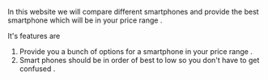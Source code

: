 In this website we will compare different smartphones and provide the best smartphone which will be in your price range .


It's features are 

1. Provide you a bunch of options for a smartphone in your price range .
2. Smart phones should be in order of best to low so you don't have to get confused .

